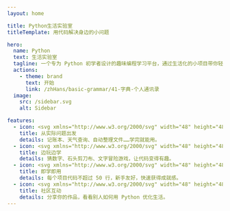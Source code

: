 ```yaml
---
layout: home

title: Python生活实验室
titleTemplate: 用代码解决身边的小问题

hero:
  name: Python
  text: 生活实验室
  tagline: 一个专为 Python 初学者设计的趣味编程学习平台，通过生活化的小项目带你轻松入门编程。
  actions:
    - theme: brand
      text: 开始
      link: /zhHans/basic-grammar/41-字典-个人通讯录
  image:
    src: /sidebar.svg
    alt: Sidebar

features:
  - icon: <svg xmlns="http://www.w3.org/2000/svg" width="48" height="48" viewBox="0 0 24 24" fill="none" stroke="currentColor" stroke-width="2" stroke-linecap="round" stroke-linejoin="round"><path d="M21 11.5a8.38 8.38 0 0 1-.9 3.8 8.5 8.5 0 0 1-7.6 4.7 8.38 8.38 0 0 1-3.8-.9L3 21l1.9-5.7a8.38 8.38 0 0 1-.9-3.8 8.5 8.5 0 0 1 4.7-7.6 8.38 8.38 0 0 1 3.8-.9h.5a8.48 8.48 0 0 1 8 8v.5z" fill="#41D1FF"/><circle cx="12" cy="12" r="3" fill="#BD34FE"/><line x1="12" y1="5" x2="12" y2="3" stroke="#41D1FF"/><line x1="17" y1="7" x2="19" y2="5" stroke="#41D1FF"/><line x1="19" y1="12" x2="21" y2="12" stroke="#41D1FF"/><line x1="17" y1="17" x2="19" y2="19" stroke="#41D1FF"/><line x1="12" y1="19" x2="12" y2="21" stroke="#41D1FF"/><line x1="7" y1="17" x2="5" y2="19" stroke="#41D1FF"/><line x1="5" y1="12" x2="3" y2="12" stroke="#41D1FF"/><line x1="7" y1="7" x2="5" y2="5" stroke="#41D1FF"/></svg>
    title: 从实际问题出发
    details: 记账本、天气查询、自动整理文件……学完就能用。
  - icon: <svg xmlns="http://www.w3.org/2000/svg" width="48" height="48" viewBox="0 0 24 24" fill="none"><path d="M17 17L22 12L17 7" stroke="#BD34FE" stroke-width="2" stroke-linecap="round" stroke-linejoin="round"/><path d="M7 7L2 12L7 17" stroke="#41D1FF" stroke-width="2" stroke-linecap="round" stroke-linejoin="round"/><path d="M14.5 3L9.5 21" stroke="#FFB800" stroke-width="2" stroke-linecap="round" stroke-linejoin="round"/><circle cx="12" cy="12" r="2" fill="#41D1FF"/></svg>
    title: 边玩边学
    details: 猜数字、石头剪刀布、文字冒险游戏，让代码变得有趣。
  - icon: <svg xmlns="http://www.w3.org/2000/svg" width="48" height="48" viewBox="0 0 24 24" fill="none"><path d="M13 2L3 14H12L11 22L21 10H12L13 2Z" fill="#41D1FF" stroke="#BD34FE" stroke-width="2" stroke-linecap="round" stroke-linejoin="round"/><circle cx="12" cy="12" r="3" fill="#FFB800"/></svg>
    title: 即学即用
    details: 每个项目代码不超过 50 行，新手友好，快速获得成就感。
  - icon: <svg xmlns="http://www.w3.org/2000/svg" width="48" height="48" viewBox="0 0 24 24" fill="none"><circle cx="12" cy="12" r="10" stroke="#41D1FF" stroke-width="2"/><circle cx="12" cy="8" r="3" fill="#BD34FE"/><path d="M20 19C20 16.2386 16.4183 14 12 14C7.58172 14 4 16.2386 4 19" stroke="#FFB800" stroke-width="2"/><path d="M12 14C14.7614 14 17 11.7614 17 9C17 6.23858 14.7614 4 12 4" stroke="#41D1FF" stroke-width="2"/></svg>
    title: 社区互动
    details: 分享你的作品，看看别人如何用 Python 优化生活。
---
```


<style>
:root {
  --vp-home-hero-name-color: transparent;
  --vp-home-hero-name-background: -webkit-linear-gradient(120deg, #34e8b8 30%, #006cd9);

  --vp-home-hero-image-background-image: linear-gradient(-45deg, #34b8e8 60%, #006cd9 60%);
  --vp-home-hero-image-filter: blur(20px);
}

@media (min-width: 640px) {
  :root {
    --vp-home-hero-image-filter: blur(35px);
  }
}

@media (min-width: 960px) {
  :root {
    --vp-home-hero-image-filter: blur(40px);
  }
}
</style>
